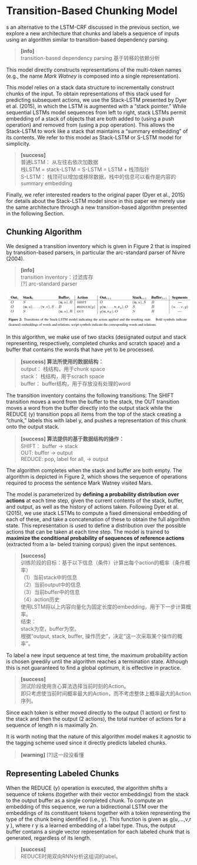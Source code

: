 # Transition-Based Chunking Model

s an alternative to the LSTM-CRF discussed in the previous section, we explore a new architecture that chunks and labels a sequence of inputs using an algorithm similar to transition-based dependency parsing.   

> **[info]**   
transition-based dependency parsing 基于转移的依赖分析

This model directly constructs representations of the multi-token names (e.g., the name *Mark Watney* is composed into a single representation).

This model relies on a stack data structure to incrementally construct chunks of the input. To obtain representations of this stack used for predicting subsequent actions, we use the Stack-LSTM presented by Dyer et al. (2015), in which the LSTM is augmented with a “stack pointer.” While sequential LSTMs model sequences from left to right, stack LSTMs permit embedding of a stack of objects that are both added to (using a push operation) and removed from (using a pop operation). This allows the Stack-LSTM to work like a stack that maintains a “summary embedding” of its contents. We refer to this model as Stack-LSTM or S-LSTM model for simplicity.

> **[success]**   
普通LSTM： 从左往右依次加数据   
栈LSTM = stack-LSTM = S-LSTM = LSTM + 栈顶指针  
S-LSTM： 栈顶可以增加或移除数据，栈中的信息可以看作是内容的summary embedding  

Finally, we refer interested readers to the original paper (Dyer et al., 2015) for details about the Stack-LSTM model since in this paper we merely use the same architecture through a new transition-based algorithm presented in the following Section.

## Chunking Algorithm

We designed a transition inventory which is given in Figure 2 that is inspired by transition-based parsers, in particular the arc-standard parser of Nivre (2004).   

> **[info]**  
transition inventory：过滤库存   
[?] arc-standard parser

![](/NANER/assets/3.png)  

In this algorithm, we make use of two stacks (designated output and stack representing, respectively, completed chunks and scratch space) and a buffer that contains the words that have yet to be processed.   

> **[success] 算法所使用的数据结构：**   
output： 栈结构，用于chunk space  
stack： 栈结构，用于scrach space  
buffer： buffer结构，用于存放没有处理的word  

The transition inventory contains the following transitions: The SHIFT transition moves a word from the buffer to the stack, the OUT transition moves a word from the buffer directly into the output stack while the REDUCE (y) transition pops all items from the top of the stack creating a “chunk,” labels this with label y, and pushes a representation of this chunk onto the output stack.   

> **[success] 算法提供的基于数据结构的操作：**   
SHIFT： buffer -> stack  
OUT: buffer -> output  
REDUCE: pop, label for all, -> output  

The algorithm completes when the stack and buffer are both empty. The algorithm is depicted in Figure 2, which shows the sequence of operations required to process the sentence Mark Watney visited Mars.

The model is parameterized by **defining a probability distribution over actions** at each time step, given the current contents of the stack, buffer, and output, as well as the history of actions taken. Following Dyer et al. (2015), we use stack LSTMs to compute a fixed dimensional embedding of each of these, and take a concatenation of these to obtain the full algorithm state. This representation is used to define a distribution over the possible actions that can be taken at each time step. The model is trained to **maximize the conditional probability of sequences of reference actions** (extracted from a la-
beled training corpus) given the input sentences.  

> **[success]**  
训练阶段的目标：基于以下信息（条件）计算出每个action的概率（条件概率）  
（1）当前stack中的信息   
（2）当前output中的信息   
（3）当前buffer中的信息   
（4）action历史  
使用LSTM将以上内容向量化为固定长度的embedding，用于下一步计算概率。  
结束：  
stack为空，buffer为空。  
根据“output, stack, buffer, 操作历史”，决定“这一次采取某个操作的概率”。  

To label a new input sequence at test time, the maximum probability action is chosen greedily until the algorithm reaches a termination state. Although this is not guaranteed to find a global optimum, it is effective in practice.   

> **[success]**  
测试阶段使用贪心算法选择当前时刻的Action。  
即只考虑使当前时间概率最大的Action，而不考虑整体上概率最大的Action序列。  

Since each token is either moved directly to the output (1 action) or first to the stack and then the output (2 actions), the total number of actions for a sequence of length n is maximally 2n.

It is worth noting that the nature of this algorithm model makes it agnostic to the tagging scheme used since it directly predicts labeled chunks.  
> **[warning]** [?]这一段没看懂

## Representing Labeled Chunks

When the REDUCE (y) operation is executed, the algorithm shifts a sequence of tokens (together with their vector embeddings) from the stack to the output buffer as a single completed chunk. To compute an embedding of this sequence, we run a bidirectional LSTM over the embeddings of its constituent tokens together with a token representing the type of the chunk being identified (i.e., y). This function is given as g(u,...,v,r y ), where r y is a learned embedding of a label type. Thus, the output buffer contains a single vector representation for each labeled chunk that is generated, regardless of its length.

> **[success]**  
REDUCE时用双向RNN分析这组词的label。  